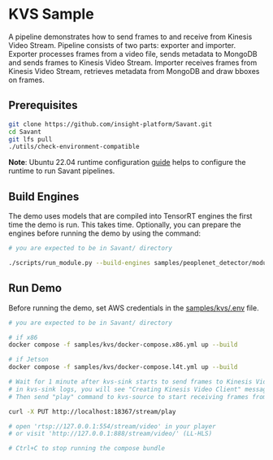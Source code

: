 # KVS Sample

A pipeline demonstrates how to send frames to and receive from Kinesis Video Stream. Pipeline consists of two parts: exporter and importer. Exporter processes frames from a video file, sends metadata to MongoDB and sends frames to Kinesis Video Stream. Importer receives frames from Kinesis Video Stream, retrieves metadata from MongoDB and draw bboxes on frames.

## Prerequisites

```bash
git clone https://github.com/insight-platform/Savant.git
cd Savant
git lfs pull
./utils/check-environment-compatible
```

**Note**: Ubuntu 22.04 runtime configuration [guide](https://insight-platform.github.io/Savant/develop/getting_started/0_configure_prod_env.html) helps to configure the runtime to run Savant pipelines.

## Build Engines

The demo uses models that are compiled into TensorRT engines the first time the demo is run. This takes time. Optionally, you can prepare the engines before running the demo by using the command:

```bash
# you are expected to be in Savant/ directory

./scripts/run_module.py --build-engines samples/peoplenet_detector/module.yml
```

## Run Demo

Before running the demo, set AWS credentials in the [samples/kvs/.env](.env) file.

```bash
# you are expected to be in Savant/ directory

# if x86
docker compose -f samples/kvs/docker-compose.x86.yml up --build

# if Jetson
docker compose -f samples/kvs/docker-compose.l4t.yml up --build

# Wait for 1 minute after kvs-sink starts to send frames to Kinesis Video Stream:
# in kvs-sink logs, you will see "Creating Kinesis Video Client" message.
# Then send "play" command to kvs-source to start receiving frames from Kinesis Video Stream

curl -X PUT http://localhost:18367/stream/play

# open 'rtsp://127.0.0.1:554/stream/video' in your player
# or visit 'http://127.0.0.1:888/stream/video/' (LL-HLS)

# Ctrl+C to stop running the compose bundle
```
